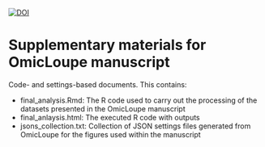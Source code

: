[![DOI](https://zenodo.org/badge/305715617.svg)](https://zenodo.org/badge/latestdoi/305715617)

# Supplementary materials for OmicLoupe manuscript

Code- and settings-based documents. This contains:

* final_analysis.Rmd: The R code used to carry out the processing of the datasets presented in the OmicLoupe manuscript
* final_anlaysis.html: The executed R code with outputs
* jsons_collection.txt: Collection of JSON settings files generated from OmicLoupe for the figures used within the manuscript
